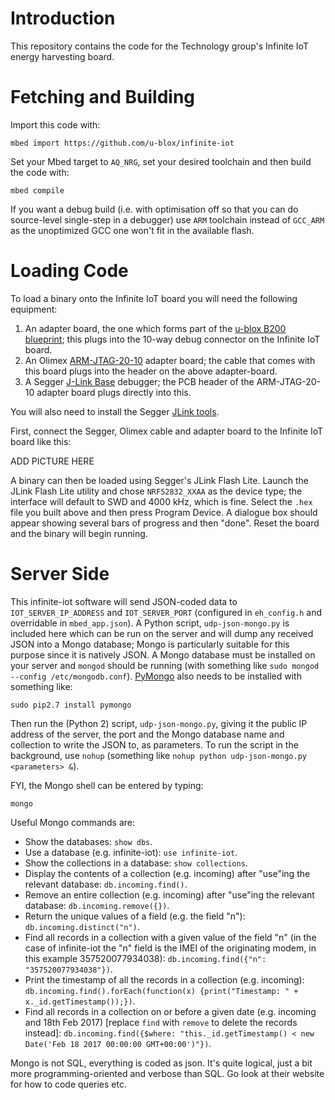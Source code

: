 # Introduction
This repository contains the code for the Technology group's Infinite IoT energy harvesting board.

# Fetching and Building
Import this code with:

`mbed import https://github.com/u-blox/infinite-iot`

Set your Mbed target to `AQ_NRG`, set your desired toolchain and then build the code with:

`mbed compile`

If you want a debug build (i.e. with optimisation off so that you can do source-level single-step in a debugger) use `ARM` toolchain instead of `GCC_ARM` as the unoptimized GCC one won't fit in the available flash.

# Loading Code
To load a binary onto the Infinite IoT board you will need the following equipment:

1.  An adapter board, the one which forms part of the [u-blox B200 blueprint](https://www.u-blox.com/sites/default/files/Blueprint-B200_ApplicationNote_%28UBX-16009187%29.pdf); this plugs into the 10-way debug connector on the Infinite IoT board.
2.  An Olimex [ARM-JTAG-20-10](https://www.olimex.com/Products/ARM/JTAG/ARM-JTAG-20-10/) adapter board; the cable that comes with this board plugs into the header on the above adapter-board.
3.  A Segger [J-Link Base](https://www.segger.com/products/debug-probes/j-link/models/j-link-base/) debugger; the PCB header of the ARM-JTAG-20-10 adapter board plugs directly into this.

You will also need to install the Segger [JLink tools](https://www.segger.com/downloads/jlink/JLink_Windows.exe).

First, connect the Segger, Olimex cable and adapter board to the Infinite IoT board like this:

ADD PICTURE HERE

A binary can then be loaded using Segger's JLink Flash Lite.  Launch the JLink Flash Lite utility and chose `NRF52832_XXAA` as the device type; the interface will default to SWD and 4000 kHz, which is fine.  Select the `.hex` file you built above and then press Program Device.  A dialogue box should appear showing several bars of progress and then "done".  Reset the board and the binary will begin running.

# Server Side
This infinite-iot software will send JSON-coded data to `IOT_SERVER_IP_ADDRESS` and `IOT_SERVER_PORT` (configured in `eh_config.h` and overridable in `mbed_app.json`).  A Python script, `udp-json-mongo.py` is included here which can be run on the server and will dump any received JSON into a Mongo database; Mongo is particularly suitable for this purpose since it is natively JSON.  A Mongo database must be installed on your server and `mongod` should be running (with something like `sudo mongod --config /etc/mongodb.conf`).  [PyMongo](http://api.mongodb.com/python/current/index.html) also needs to be installed with something like:

`sudo pip2.7 install pymongo`

Then run the (Python 2) script, `udp-json-mongo.py`, giving it the public IP address of the server, the port and the Mongo database name and collection to write the JSON to, as parameters.  To run the script in the background, use `nohup` (something like `nohup python udp-json-mongo.py <parameters> &`).

FYI, the Mongo shell can be entered by typing:

`mongo`

Useful Mongo commands are:

* Show the databases: `show dbs`.
* Use a database (e.g. infinite-iot): `use infinite-iot`.
* Show the collections in a database: `show collections`.
* Display the contents of a collection (e.g. incoming) after "use"ing the relevant database: `db.incoming.find()`.
* Remove an entire collection (e.g. incoming) after "use"ing the relevant database: `db.incoming.remove({})`.
* Return the unique values of a field (e.g. the field "n"): `db.incoming.distinct("n")`. 
* Find all records in a collection with a given value of the field "n" (in the case of infinite-iot the "n" field is the IMEI of the originating modem, in this example 357520077934038): `db.incoming.find({"n": "357520077934038"})`.
* Print the timestamp of all the records in a collection (e.g. incoming): `db.incoming.find().forEach(function(x) {print("Timestamp: " + x._id.getTimestamp());})`.
* Find all records in a collection on or before a given date (e.g. incoming and 18th Feb 2017) [replace `find` with `remove` to delete the records instead]: `db.incoming.find({$where: "this._id.getTimestamp() < new Date('Feb 18 2017 00:00:00 GMT+00:00')"})`.

Mongo is not SQL, everything is coded as json.  It's quite logical, just a bit more programming-oriented and verbose than SQL.  Go look at their website for how to code queries etc.